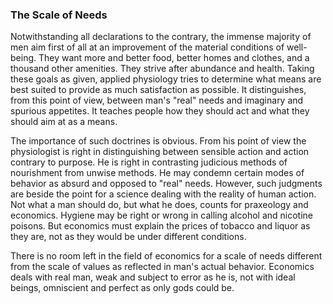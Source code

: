 ### The Scale of Needs

Notwithstanding all declarations to the contrary, the immense majority of men aim first of all at an improvement of the material conditions of well-being. They want more and better food, better homes and clothes, and a thousand other amenities. They strive after abundance and health. Taking these goals as given, applied physiology tries to determine what means are best suited to provide as much satisfaction as possible. It distinguishes, from this point of view, between man's "real" needs and imaginary and spurious appetites. It teaches people how they should act and what they should aim at as a means.

The importance of such doctrines is obvious. From his point of view the physiologist is right in distinguishing between sensible action and action contrary to purpose. He is right in contrasting judicious methods of nourishment from unwise methods. He may condemn certain modes of behavior as absurd and opposed to "real" needs. However, such judgments are beside the point for a science dealing with the reality of human action. Not what a man should do, but what he does, counts for praxeology and economics. Hygiene may be right or wrong in calling alcohol and nicotine poisons. But economics must explain the prices of tobacco and liquor as they are, not as they would be under different conditions.

There is no room left in the field of economics for a scale of needs different from the scale of values as reflected in man's actual behavior. Economics deals with real man, weak and subject to error as he is, not with ideal beings, omniscient and perfect as only gods could be.